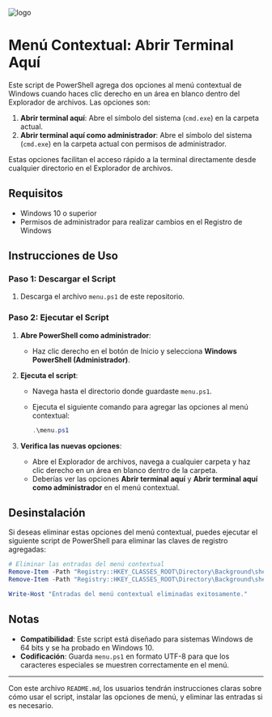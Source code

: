 ![logo](https://i3.wp.com/raw.githubusercontent.com/Quamagi/terminalenmenucontextual/main/terminal.png)

# Menú Contextual: Abrir Terminal Aquí

Este script de PowerShell agrega dos opciones al menú contextual de Windows cuando haces clic derecho en un área en blanco dentro del Explorador de archivos. Las opciones son:

1. **Abrir terminal aquí**: Abre el símbolo del sistema (`cmd.exe`) en la carpeta actual.
2. **Abrir terminal aquí como administrador**: Abre el símbolo del sistema (`cmd.exe`) en la carpeta actual con permisos de administrador.

Estas opciones facilitan el acceso rápido a la terminal directamente desde cualquier directorio en el Explorador de archivos.

## Requisitos

- Windows 10 o superior
- Permisos de administrador para realizar cambios en el Registro de Windows

## Instrucciones de Uso

### Paso 1: Descargar el Script

1. Descarga el archivo `menu.ps1` de este repositorio.

### Paso 2: Ejecutar el Script

1. **Abre PowerShell como administrador**:
   - Haz clic derecho en el botón de Inicio y selecciona **Windows PowerShell (Administrador)**.
   
2. **Ejecuta el script**:
   - Navega hasta el directorio donde guardaste `menu.ps1`.
   - Ejecuta el siguiente comando para agregar las opciones al menú contextual:

     ```powershell
     .\menu.ps1
     ```

3. **Verifica las nuevas opciones**:
   - Abre el Explorador de archivos, navega a cualquier carpeta y haz clic derecho en un área en blanco dentro de la carpeta.
   - Deberías ver las opciones **Abrir terminal aquí** y **Abrir terminal aquí como administrador** en el menú contextual.

## Desinstalación

Si deseas eliminar estas opciones del menú contextual, puedes ejecutar el siguiente script de PowerShell para eliminar las claves de registro agregadas:

```powershell
# Eliminar las entradas del menú contextual
Remove-Item -Path "Registry::HKEY_CLASSES_ROOT\Directory\Background\shell\AbrirTerminalAqui" -Force
Remove-Item -Path "Registry::HKEY_CLASSES_ROOT\Directory\Background\shell\AbrirTerminalAquiAdmin" -Force

Write-Host "Entradas del menú contextual eliminadas exitosamente."
```

## Notas

- **Compatibilidad**: Este script está diseñado para sistemas Windows de 64 bits y se ha probado en Windows 10.
- **Codificación**: Guarda `menu.ps1` en formato UTF-8 para que los caracteres especiales se muestren correctamente en el menú.
  
---

Con este archivo `README.md`, los usuarios tendrán instrucciones claras sobre cómo usar el script, instalar las opciones de menú, y eliminar las entradas si es necesario.
